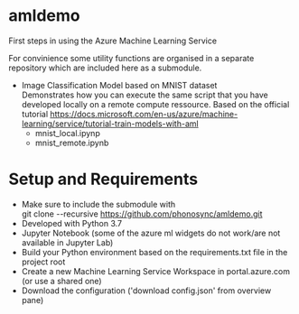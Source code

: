 # amldemo
First steps in using the Azure Machine Learning Service

For convinience some utility functions are organised in a separate repository which are included here as a submodule.

* Image Classification Model based on MNIST dataset  
Demonstrates how you can execute the same script that you have developed locally on a remote compute ressource.
Based on the official tutorial https://docs.microsoft.com/en-us/azure/machine-learning/service/tutorial-train-models-with-aml
    * mnist_local.ipynp
    * mnist_remote.ipynb

# Setup and Requirements
* Make sure to include the submodule with  
git clone --recursive https://github.com/phonosync/amldemo.git
* Developed with Python 3.7
* Jupyter Notebook (some of the azure ml widgets do not work/are not available in Jupyter Lab)
* Build your Python environment based on the requirements.txt file in the project root
* Create a new Machine Learning Service Workspace in portal.azure.com (or use a shared one)
* Download the configuration ('download config.json' from overview pane)

